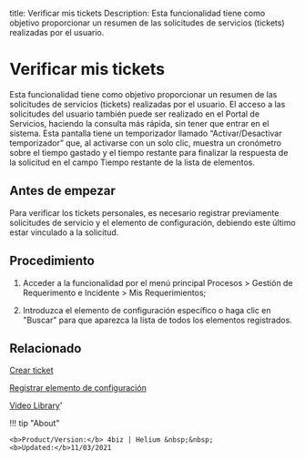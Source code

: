 title:  Verificar mis tickets 
Description: Esta funcionalidad tiene como objetivo proporcionar un resumen de las solicitudes de servicios (tickets) realizadas por el usuario. 
# Verificar mis tickets

Esta funcionalidad tiene como objetivo proporcionar un resumen de las solicitudes de servicios (tickets) realizadas por el usuario.
El acceso a las solicitudes del usuario también puede ser realizado en el Portal de Servicios, haciendo la consulta más rápida, sin tener que entrar en el sistema.
Esta pantalla tiene un temporizador llamado “Activar/Desactivar temporizador” que, al activarse con un solo clic, muestra un cronómetro sobre el tiempo gastado y el tiempo restante para finalizar la respuesta de la solicitud en el campo Tiempo restante de la lista de elementos.

Antes de empezar
----------------

Para verificar los tickets personales, es necesario registrar previamente
solicitudes de servicio y el elemento de configuración, debiendo este último
estar vinculado a la solicitud.

Procedimiento
-------------

1.  Acceder a la funcionalidad por el menú principal Procesos \> Gestión de
    Requerimento e Incidente \> Mis Requerimientos;

2.  Introduzca el elemento de configuración específico o haga clic en "Buscar"
    para que aparezca la lista de todos los elementos registrados.

Relacionado
-----------

[Crear ticket](/es-es/4biz-helium/processes/tickets/use/create-ticket.html)

[Registrar elemento de configuración](/es-es/4biz-helium/processes/configuration/use/register-CI.html)

<i class='fa fa-youtube-play  fa-2x' style='color:#97ce17;vertical-align: middle;'> </i> [Video Library](https://www.youtube.com/playlist?list=PLB5qK2uzf2ROfIFL9F-3s-gomHNzudBEy)'

!!! tip "About"

    <b>Product/Version:</b> 4biz | Helium &nbsp;&nbsp;
    <b>Updated:</b>11/03/2021


